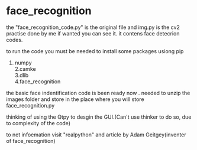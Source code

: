 # face_recognition

the "face_recognition_code.py" is the original file and img.py is the cv2 practise done by me if wanted you can see it.
 it contens face detecrion codes.

 to run the code you must be needed to install some packages usiong pip
1. numpy  
2.camke  
3.dlib  
4.face_recognition  

the basic face indentification code is been ready now .
 needed to unzip the images folder and store in the place where you will store face_recognition.py

thinking of using the Qtpy to desgin the GUI.(Can't use thinker to do so, due to complexity of the code)


to net infoemation visit "realpython" and article by Adam Geitgey(inventer of face_recognition)

